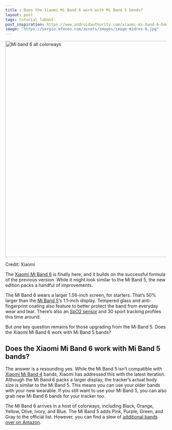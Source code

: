 ```yaml
---
title : Does the Xiaomi Mi Band 6 work with Mi Band 5 bands?
layout: post
tags: tutorial labnol
post_inspiration: https://www.androidauthority.com/xiaomi-mi-band-6-bands-mi-band-5-1214141/
image: "https://sergio.afanou.com/assets/images/image-midres-6.jpg"
---
```


<p><html><body><img class="size-large wp-image-1212874 noname aa-img" title="Mi band 6 all colorways" src="https://cdn57.androidauthority.net/wp-content/uploads/2021/03/Mi-band-6-all-colorways-1200x675.jpg" alt="Mi band 6 all colorways" width="1200" height="675" data-attachment-id="1212874" srcset="https://cdn57.androidauthority.net/wp-content/uploads/2021/03/Mi-band-6-all-colorways-1200x675.jpg 1200w, https://cdn57.androidauthority.net/wp-content/uploads/2021/03/Mi-band-6-all-colorways-300x170.jpg 300w, https://cdn57.androidauthority.net/wp-content/uploads/2021/03/Mi-band-6-all-colorways-768x432.jpg 768w, https://cdn57.androidauthority.net/wp-content/uploads/2021/03/Mi-band-6-all-colorways-1536x863.jpg 1536w, https://cdn57.androidauthority.net/wp-content/uploads/2021/03/Mi-band-6-all-colorways-2048x1151.jpg 2048w, https://cdn57.androidauthority.net/wp-content/uploads/2021/03/Mi-band-6-all-colorways-16x9.jpg 16w, https://cdn57.androidauthority.net/wp-content/uploads/2021/03/Mi-band-6-all-colorways-32x18.jpg 32w, https://cdn57.androidauthority.net/wp-content/uploads/2021/03/Mi-band-6-all-colorways-28x16.jpg 28w, https://cdn57.androidauthority.net/wp-content/uploads/2021/03/Mi-band-6-all-colorways-56x31.jpg 56w, https://cdn57.androidauthority.net/wp-content/uploads/2021/03/Mi-band-6-all-colorways-64x36.jpg 64w, https://cdn57.androidauthority.net/wp-content/uploads/2021/03/Mi-band-6-all-colorways-712x400.jpg 712w, https://cdn57.androidauthority.net/wp-content/uploads/2021/03/Mi-band-6-all-colorways-1000x562.jpg 1000w, https://cdn57.androidauthority.net/wp-content/uploads/2021/03/Mi-band-6-all-colorways-792x446.jpg 792w, https://cdn57.androidauthority.net/wp-content/uploads/2021/03/Mi-band-6-all-colorways-1280x720.jpg 1280w, https://cdn57.androidauthority.net/wp-content/uploads/2021/03/Mi-band-6-all-colorways-840x472.jpg 840w, https://cdn57.androidauthority.net/wp-content/uploads/2021/03/Mi-band-6-all-colorways-1340x754.jpg 1340w, https://cdn57.androidauthority.net/wp-content/uploads/2021/03/Mi-band-6-all-colorways-770x433.jpg 770w, https://cdn57.androidauthority.net/wp-content/uploads/2021/03/Mi-band-6-all-colorways-356x200.jpg 356w, https://cdn57.androidauthority.net/wp-content/uploads/2021/03/Mi-band-6-all-colorways-675x379.jpg 675w, https://cdn57.androidauthority.net/wp-content/uploads/2021/03/Mi-band-6-all-colorways-scaled.jpg 1920w" sizes="(max-width: 1200px) 100vw, 1200px" /></p>
<div class="aa-img-source-credit">
<div class="aa-img-source-and-credit full">
<div class="aa-img-source text-right"><span>Credit:</span> Xiaomi</div>
</div>
</div>
<p>The <a href="https://www.androidauthority.com/xiaomi-mi-band-6-1195680/" target="_blank" rel="noopener">Xiaomi Mi Band 6</a> is finally here, and it builds on the successful formula of the previous version. While it might look similar to the Mi Band 5, the new edition packs a handful of improvements.</p>
<p>The Mi Band 6 wears a larger 1.56-inch screen, for starters. That&#8217;s 50% larger than the <a href="https://www.androidauthority.com/xiaomi-mi-band-5-review-1147866/" target="_blank" rel="noopener">Mi Band 5</a>&#8216;s 1.1-inch display. Tempered glass and anti-fingerprint coating also feature to better protect the band from everyday wear and tear. There&#8217;s also an <a href="https://www.androidauthority.com/spo2-1211078/" target="_blank" rel="noopener">SpO2 sensor</a> and 30 sport tracking profiles this time around.</p>
<p>But one key question remains for those upgrading from the Mi Band 5. Does the Xiaomi Mi Band 6 work with Mi Band 5 bands?</p>
<h2>Does the Xiaomi Mi Band 6 work with Mi Band 5 bands?</h2>
<p>The answer is a resounding yes. While the Mi Band 5 isn&#8217;t compatible with <a href="https://www.androidauthority.com/xiaomi-mi-band-4-review-1005722/" target="_blank" rel="noopener">Xiaomi Mi Band 4</a> bands, Xiaomi has addressed this with the latest iteration. Although the Mi Band 6 packs a larger display, the tracker&#8217;s actual body size is similar to the Mi Band 5. This means you can use your older bands with your new wearable. If you still want to use your Mi Band 5, you can also grab new Mi Band 6 bands for your tracker too.</p>
<p>The Mi Band 6 arrives in a host of colorways, including Black, Orange, Yellow, Olive, Ivory, and Blue. The Mi Band 5 adds Pink, Purple, Green, and Gray to the official list. However, you can find a slew of <a href="http://tyvm.ly/kAKeO6h" target="_blank" rel="noopener">additional bands over on Amazon</a>.</p>
</body></html></p>
